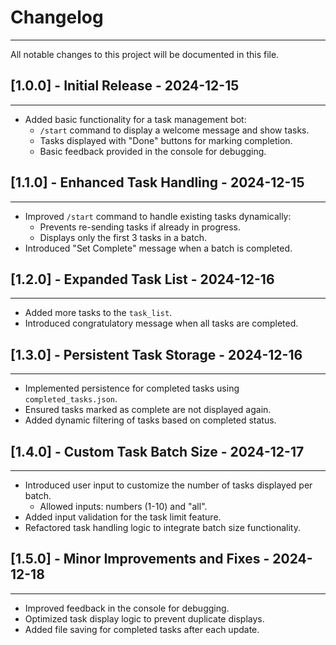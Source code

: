 # Changelog

---

All notable changes to this project will be documented in this file.

## [1.0.0] - Initial Release - 2024-12-15

---
- Added basic functionality for a task management bot:
  - `/start` command to display a welcome message and show tasks.
  - Tasks displayed with "Done" buttons for marking completion.
  - Basic feedback provided in the console for debugging.

## [1.1.0] - Enhanced Task Handling - 2024-12-15

---
- Improved `/start` command to handle existing tasks dynamically:
  - Prevents re-sending tasks if already in progress.
  - Displays only the first 3 tasks in a batch.
- Introduced "Set Complete" message when a batch is completed.

## [1.2.0] - Expanded Task List - 2024-12-16

---
- Added more tasks to the `task_list`.
- Introduced congratulatory message when all tasks are completed.

## [1.3.0] - Persistent Task Storage - 2024-12-16

---
- Implemented persistence for completed tasks using `completed_tasks.json`.
- Ensured tasks marked as complete are not displayed again.
- Added dynamic filtering of tasks based on completed status.

## [1.4.0] - Custom Task Batch Size - 2024-12-17

---
- Introduced user input to customize the number of tasks displayed per batch.
  - Allowed inputs: numbers (1-10) and "all".
- Added input validation for the task limit feature.
- Refactored task handling logic to integrate batch size functionality.

## [1.5.0] - Minor Improvements and Fixes - 2024-12-18

---
- Improved feedback in the console for debugging.
- Optimized task display logic to prevent duplicate displays.
- Added file saving for completed tasks after each update.